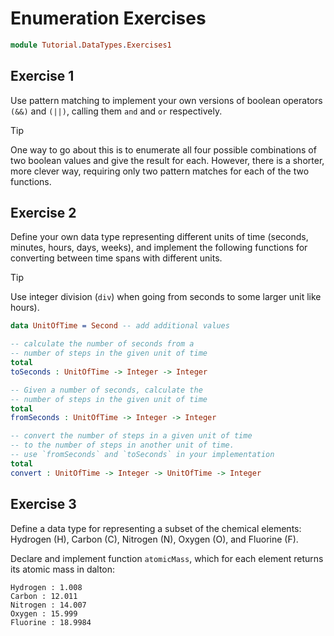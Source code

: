 # Enumeration Exercises

```idris
module Tutorial.DataTypes.Exercises1
```

## Exercise 1

Use pattern matching to implement your own versions of boolean operators `(&&)` and `(||)`, calling them `and` and `or` respectively.

> [!TIP]
> One way to go about this is to enumerate all four possible combinations of two boolean values and give the result for each. However, there is a shorter, more clever way, requiring only two pattern matches for each of the two functions.

## Exercise 2

Define your own data type representing different units of time (seconds, minutes, hours, days, weeks), and implement the following functions for converting between time spans with different units.

> [!TIP]
> Use integer division (`div`) when going from seconds to some larger unit like hours).

```idris
data UnitOfTime = Second -- add additional values

-- calculate the number of seconds from a
-- number of steps in the given unit of time
total
toSeconds : UnitOfTime -> Integer -> Integer

-- Given a number of seconds, calculate the
-- number of steps in the given unit of time
total
fromSeconds : UnitOfTime -> Integer -> Integer

-- convert the number of steps in a given unit of time
-- to the number of steps in another unit of time.
-- use `fromSeconds` and `toSeconds` in your implementation
total
convert : UnitOfTime -> Integer -> UnitOfTime -> Integer
```

## Exercise 3

Define a data type for representing a subset of the chemical elements: Hydrogen (H), Carbon (C), Nitrogen (N), Oxygen (O), and Fluorine (F).

Declare and implement function `atomicMass`, which for each element returns its atomic mass in dalton:

```repl
Hydrogen : 1.008
Carbon : 12.011
Nitrogen : 14.007
Oxygen : 15.999
Fluorine : 18.9984
```

<!-- vi: filetype=idris2:syntax=markdown
-->
